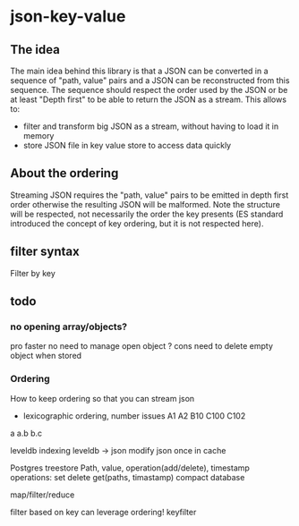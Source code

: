 # json-key-value

## The idea

The main idea behind this library is that a JSON can be converted in a sequence of "path, value" pairs and a JSON can be reconstructed from this sequence.
The sequence should respect the order used by the JSON or be at least "Depth first" to be able to return the JSON as a stream.
This allows to:

- filter and transform big JSON as a stream, without having to load it in memory
- store JSON file in key value store to access data quickly

## About the ordering

Streaming JSON requires the "path, value" pairs to be emitted in depth first order otherwise the resulting JSON will be malformed. Note the structure will be respected, not necessarily the order the key presents (ES standard introduced the concept of key ordering, but it is not respected here).

## filter syntax

Filter by key

## todo

### no opening array/objects?

pro
faster
no need to manage open object ?
cons
need to delete empty object when stored

### Ordering

How to keep ordering so that you can stream json

- lexicographic ordering, number issues
  A1
  A2
  B10
  C100
  C102

a
a.b
b.c

leveldb
indexing
leveldb -> json
modify json once in cache

Postgres
treestore
Path, value, operation(add/delete), timestamp
operations:
set
delete
get(paths, timastamp)
compact database

map/filter/reduce

filter based on key can leverage ordering!
keyfilter
